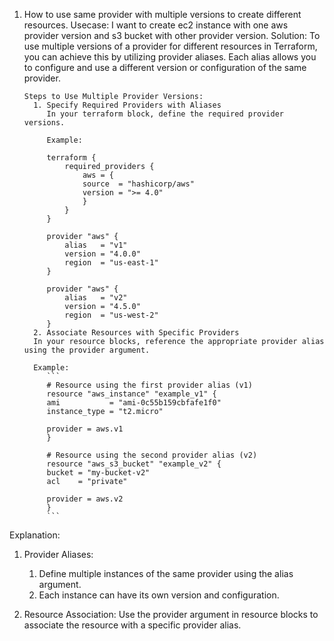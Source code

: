 1. How to use same provider with multiple versions to create different resources.
   Usecase:
       I want to create ec2 instance with one aws provider version and s3 bucket with other provider version.
   Solution:
       To use multiple versions of a provider for different resources in Terraform, you can achieve this by utilizing provider aliases. Each alias allows you to configure and use a different version or configuration of the same provider.
       
       Steps to Use Multiple Provider Versions:
         1. Specify Required Providers with Aliases
            In your terraform block, define the required provider versions.

            Example:

            terraform {
                required_providers {
                    aws = {
                    source  = "hashicorp/aws"
                    version = ">= 4.0"
                    }
                }
            }

            provider "aws" {
                alias   = "v1"
                version = "4.0.0"
                region  = "us-east-1"
            }

            provider "aws" {
                alias   = "v2"
                version = "4.5.0"
                region  = "us-west-2"
            }
         2. Associate Resources with Specific Providers 
         In your resource blocks, reference the appropriate provider alias using the provider argument.

         Example:
            ```       
            # Resource using the first provider alias (v1)
            resource "aws_instance" "example_v1" {
            ami           = "ami-0c55b159cbfafe1f0"
            instance_type = "t2.micro"

            provider = aws.v1
            }

            # Resource using the second provider alias (v2)
            resource "aws_s3_bucket" "example_v2" {
            bucket = "my-bucket-v2"
            acl    = "private"

            provider = aws.v2
            }
            ```

Explanation:
1. Provider Aliases:

    1. Define multiple instances of the same provider using the alias argument.
    2. Each instance can have its own version and configuration.

2. Resource Association:
   Use the provider argument in resource blocks to associate the resource with a specific provider alias.